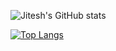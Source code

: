 <!-- - 👋 Hi, I’m @jitesh-co
- 👀 I’m interested in ...
- 🌱 I’m currently learning ...
- 💞️ I’m looking to collaborate on ...
- 📫 How to reach me ... -->

<!---
jitesh-co/jitesh-co is a ✨ special ✨ repository because its `README.md` (this file) appears on your GitHub profile.
You can click the Preview link to take a look at your changes.
--->
![Jitesh's GitHub stats](https://github-readme-stats.vercel.app/api?username=jitesh-co&count_private=true&show_icons=true&theme=radical&hide=stars,prs,issues,contribs)


[![Top Langs](https://github-readme-stats.vercel.app/api/top-langs/?username=anuraghazra&layout=compact)](https://github.com/anuraghazra/github-readme-stats)
